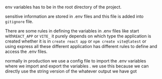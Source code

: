env variables has to be in the root directory of the project.

sensitive information are stored in .env files and this file is added into `gitignore` file.

There are some rules in defining the variables in .env files like start with`REACT_APP` or `VITE_` it purely depends on which type the application is created whether it is in `create react app` or `npm create vite@latest` or using express all these different application has different rules to define and access the .env files.

normally in production we use a config file to import the .env variables where we import and export the variables . we use this because we can directly use the string version of the whatever output we have got 